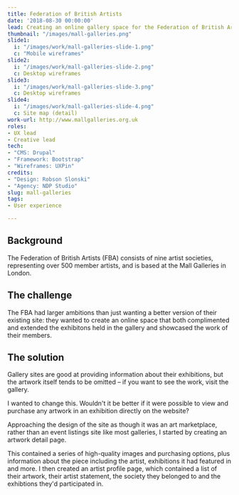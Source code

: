 ```yaml
---
title: Federation of British Artists
date: '2018-08-30 00:00:00'
lead: Creating an online gallery space for the Federation of British Artists.
thumbnail: "/images/mall-galleries.png"
slide1: 
  i: "/images/work/mall-galleries-slide-1.png"
  c: "Mobile wireframes"
slide2: 
  i: "/images/work/mall-galleries-slide-2.png"
  c: Desktop wireframes
slide3:
  i: "/images/work/mall-galleries-slide-3.png"
  c: Desktop wireframes
slide4:
  i: "/images/work/mall-galleries-slide-4.png"
  c: Site map (detail)
work-url: http://www.mallgalleries.org.uk
roles:
- UX lead
- Creative lead
tech:
- "CMS: Drupal"
- "Framework: Bootstrap"
- "Wireframes: UXPin"
credits:
- "Design: Robson Slonski"
- "Agency: NDP Studio"
slug: mall-galleries
tags:
- User experience 

---
```


## Background
The Federation of British Artists (FBA) consists of nine artist societies, representing over 500  member artists, and is based at the Mall Galleries in London.

## The challenge

The FBA had larger ambitions than just wanting a better version of their existing site: they wanted to create an online space that both complimented and extended the exhibitons held in the gallery and showcased the work of their members.

## The solution

Gallery sites are good at providing information about their exhibitions, but the artwork itself tends to be omitted – if you want to see the work, visit the gallery.

I wanted to change this. Wouldn't it be better if it were possible to view and purchase any artwork in an exhibition directly on the website?

Approaching the design of the site as though it was an art marketplace, rather than an event listings site like most galleries, I started by creating an artwork detail page.

This contained a series of high-quality images and purchasing options, plus information about the piece including the artist, exhibitions it had featured in and more. I then created an artist profile page, which contained a list of their artwork, their artist statement, the society they belonged to and the exhibtions they'd participated in.

